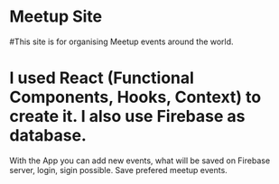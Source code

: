 # Meetup Site
#This site is for organising Meetup events around the world.
# I used React (Functional Components, Hooks, Context) to create it. I also use Firebase as database.
With the App you can add new events, what will be saved on Firebase server, login, sigin possible. Save prefered meetup events.


